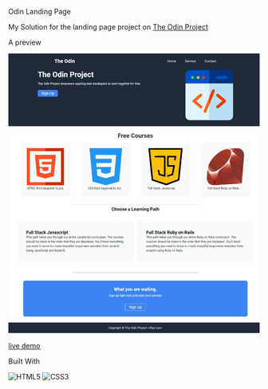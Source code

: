 Odin Landing Page

My Solution for the landing page project on [The Odin Project](https://www.theodinproject.com/)

A preview

![](./images/screenshot.jpeg)

[live demo](https://eyuleo.github.io/odin-landing-page/)

Built With

![HTML5](https://img.shields.io/badge/html5-%23E34F26.svg?style=for-the-badge&logo=html5&logoColor=white)
![CSS3](https://img.shields.io/badge/css3-%231572B6.svg?style=for-the-badge&logo=css3&logoColor=white)

